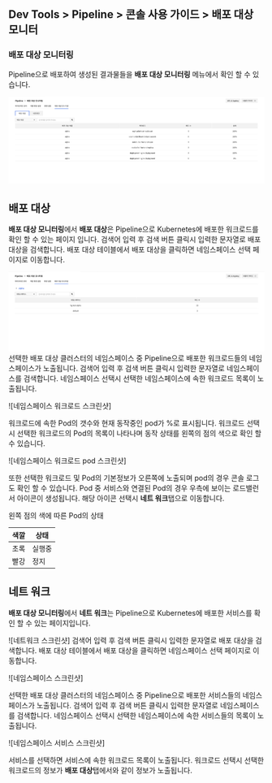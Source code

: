 ## Dev Tools > Pipeline > 콘솔 사용 가이드 > 배포 대상 모니터

### 배포 대상 모니터링

Pipeline으로 배포하여 생성된 결과물들을 **배포 대상 모니터링** 메뉴에서 확인 할 수 있습니다.

![deploy-target-monitoring-guide-01.png](..%2Fimages%2F2023-06-27%2Fdeploy-target-monitoring-guide-01.png)

## 배포 대상

**배포 대상 모니터링**에서 **배포 대상**은 Pipeline으로 Kubernetes에 배포한 워크로드를 확인 할 수 있는 페이지 입니다.
검색어 입력 후 검색 버튼 클릭시 입력한 문자열로 배포 대상을 검색합니다.
배포 대상 테이블에서 배포 대상을 클릭하면 네임스페이스 선택 페이지로 이동합니다.

![deploy-target-monitoring-guide-02.png](..%2Fimages%2F2023-06-27%2Fdeploy-target-monitoring-guide-02.png)
선택한 배포 대상 클러스터의 네임스페이스 중 Pipeline으로 배포한 워크로드들의 네임스페이스가 노출됩니다.
검색어 입력 후 검색 버튼 클릭시 입력한 문자열로 네임스페이스를 검색합니다.
네임스페이스 선택시 선택한 네임스페이스에 속한 워크로드 목록이 노출됩니다.

![네임스페이스 워크로드 스크린샷]

워크로드에 속한 Pod의 갯수와 현재 동작중인 pod가 %로 표시됩니다. 워크로드 선택시 선택한 워크로드의 Pod의 목록이 나타나며 동작 상태를 왼쪽의 점의 색으로 확인 할 수 있습니다.

![네임스페이스 워크로드 pod 스크린샷]

또한 선택한 워크로드 및 Pod의 기본정보가 오른쪽에 노출되며 pod의 경우 콘솔 로그도 확인 할 수 있습니다.
Pod 중 서비스와 연결된 Pod의 경우 우측에 보이는 로드밸런서 아이콘이 생성됩니다. 해당 아이콘 선택시 **네트 워크**탭으로 이동합니다.


왼쪽 점의 색에 따른 Pod의 상태

| 색깔 | 상태   |
| --- |------|
| 초록 | 실행중  |
| 빨강 | 정지   |


## 네트 워크

**배포 대상 모니터링**에서 **네트 워크**는 Pipeline으로 Kubernetes에 배포한 서비스를 확인 할 수 있는 페이지입니다.

![네트워크 스크린샷]
검색어 입력 후 검색 버튼 클릭시 입력한 문자열로 배포 대상을 검색합니다.
배포 대상 테이블에서 배포 대상을 클릭하면 네임스페이스 선택 페이지로 이동합니다.

![네임스페이스 스크린샷]

선택한 배포 대상 클러스터의 네임스페이스 중 Pipeline으로 배포한 서비스들의 네임스페이스가 노출됩니다.
검색어 입력 후 검색 버튼 클릭시 입력한 문자열로 네임스페이스를 검색합니다.
네임스페이스 선택시 선택한 네임스페이스에 속한 서비스들의 목록이 노출됩니다.

![네임스페이스 서비스 스크린샷]

서비스를 선택하면 서비스에 속한 워크로드 목록이 노출됩니다. 워크로드 선택시 선택한 워크로드의 정보가 **배포 대상**탭에서와 같이 정보가 노출됩니다. 
